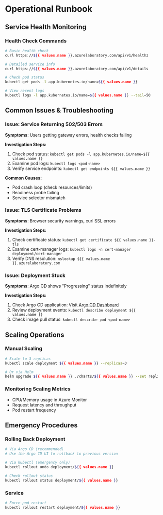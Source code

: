 # Operational Runbook

## Service Health Monitoring

### Health Check Commands

```bash
# Basic health check
curl https://${{ values.name }}.azurelaboratory.com/api/v1/healthz

# Detailed service info
curl https://${{ values.name }}.azurelaboratory.com/api/v1/details

# Check pod status
kubectl get pods -l app.kubernetes.io/name=${{ values.name }}

# View recent logs
kubectl logs -l app.kubernetes.io/name=${{ values.name }} --tail=50
```

## Common Issues & Troubleshooting

### Issue: Service Returning 502/503 Errors

**Symptoms**: Users getting gateway errors, health checks failing

**Investigation Steps:**

1. Check pod status: `kubectl get pods -l app.kubernetes.io/name=${{ values.name }}`
2. Examine pod logs: `kubectl logs <pod-name>`
3. Verify service endpoints: `kubectl get endpoints ${{ values.name }}`

**Common Causes:**

- Pod crash loop (check resources/limits)
- Readiness probe failing
- Service selector mismatch

### Issue: TLS Certificate Problems

**Symptoms**: Browser security warnings, curl SSL errors

**Investigation Steps:**

1. Check certificate status: `kubectl get certificate ${{ values.name }}-tls`
2. Examine cert-manager logs: `kubectl logs -n cert-manager deployment/cert-manager`
3. Verify DNS resolution: `nslookup ${{ values.name }}.azurelaboratory.com`

### Issue: Deployment Stuck

**Symptoms**: Argo CD shows "Progressing" status indefinitely

**Investigation Steps:**

1. Check Argo CD application: Visit [Argo CD Dashboard](https://argocd.azurelaboratory.com)
2. Review deployment events: `kubectl describe deployment ${{ values.name }}`
3. Check image pull status: `kubectl describe pod <pod-name>`

## Scaling Operations

### Manual Scaling

```bash
# Scale to 3 replicas
kubectl scale deployment ${{ values.name }} --replicas=3

# Or via Helm
helm upgrade ${{ values.name }} ./charts/${{ values.name }} --set replicaCount=3
```

### Monitoring Scaling Metrics

- CPU/Memory usage in Azure Monitor
- Request latency and throughput
- Pod restart frequency

## Emergency Procedures

### Rolling Back Deployment

```bash
# Via Argo CD (recommended)
# Use the Argo CD UI to rollback to previous version

# Via kubectl (emergency only)
kubectl rollout undo deployment/${{ values.name }}

# Check rollout status
kubectl rollout status deployment/${{ values.name }}
```

### Service

```bash
# Force pod restart
kubectl rollout restart deployment/${{ values.name }}
```
